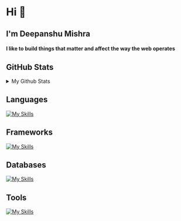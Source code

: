 <h1>Hi 👋</h1>
<h2>I'm Deepanshu Mishra</h2>

<h4 >
  I like to build things that matter and affect the way the web operates
</h4>

<h2>GitHub Stats</h2>
<details>
<summary> 
My Github Stats
</summary>

![Deepanshu's Github Stats](https://github-readme-stats.vercel.app/api?username=deepanshumishraa&show_icons=true&hide_title=true&count_private=true&theme=dark)


</details>



<h2>Languages</h2>

[![My Skills](https://skillicons.dev/icons?i=ts,js,bash,python,c,go)](https://skillicons.dev)

<h2>Frameworks</h2>
  
[![My Skills](https://skillicons.dev/icons?i=express,flask,react,nextjs,tailwindcss)](https://skillicons.dev)

<h2>Databases</h2>
  
[![My Skills](https://skillicons.dev/icons?i=postgres,redis,mongo,mysql)](https://skillicons.dev)

<h2>Tools</h2>
 
[![My Skills](https://skillicons.dev/icons?i=git,docker,linux,postman,aws,vscode)](https://skillicons.dev)
